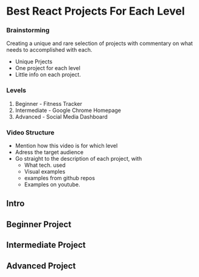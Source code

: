 # Best React Projects For Each Level

### Brainstorming

Creating a unique and rare selection of projects with commentary on what needs to accomplished with each.

- Unique Prjects
- One project for each level
- Little info on each project.

### Levels

1. Beginner - Fitness Tracker
2. Intermediate - Google Chrome Homepage
3. Advanced - Social Media Dashboard

### Video Structure

- Mention how this video is for which level
- Adress the target audience
- Go straight to the description of each project, with
  - What tech. used
  - Visual examples
  - examples from github repos
  - Examples on youtube.

## Intro

## Beginner Project

## Intermediate Project

## Advanced Project
